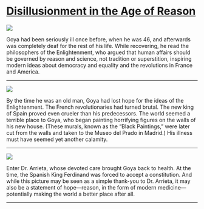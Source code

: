 # [Disillusionment in the Age of Reason](http://artsmia.github.io/griot/#/stories/1126)

![](http://cdn.dx.artsmia.org/thumbs/tn_null.jpg)

Goya had been seriously ill once before, when he was 46, and afterwards was completely deaf for the rest of his life. While recovering, he read the philosophers of the Enlightenment, who argued that human affairs should be governed by reason and science, not tradition or superstition, inspiring modern ideas about democracy and equality and the revolutions in France and America.

---

![](http://cdn.dx.artsmia.org/thumbs/tn_null.jpg)

By the time he was an old man, Goya had lost hope for the ideas of the Enlightenment. The French revolutionaries had turned brutal. The new king of Spain proved even crueler than his predecessors. The world seemed a terrible place to Goya, who began painting horrifying figures on the walls of his new house. (These murals, known as the “Black Paintings,” were later cut from the walls and taken to the Museo del Prado in Madrid.) His illness must have seemed yet another calamity.

---

![](http://cdn.dx.artsmia.org/thumbs/tn_null.jpg)

Enter Dr. Arrieta, whose devoted care brought Goya back to health. At the time, the Spanish King Ferdinand was forced to accept a constitution. And while this picture may be seen as a simple thank-you to Dr. Arrieta, it may also be a statement of hope—reason, in the form of modern medicine—potentially making the world a better place after all.

---
